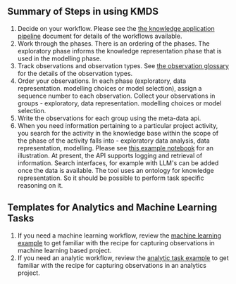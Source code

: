 ## Summary of Steps in using KMDS

1. Decide on your workflow. Please see the [the knowledge application pipeline](../feature_documentation/km_app_pipeline.md) document for details of the workflows available.
2. Work through the phases. There is an ordering of the phases. The exploratory phase informs the knowledge representation phase that is used in the modelling phase.
3. Track observations and observation types. See [the observation glossary](../feature_documentation/glossary_observation_types.md) for the details of the observation types.
4. Order your observations. In each phase (exploratory, data representation. modelling choices or model selection), assign a sequence number to each observation. Collect your observations in groups - exploratory, data representation. modelling choices or model selection.
5. Write the observations for each group using the meta-data api.
6. When you need information pertaining to a particular project activity, you search for the activity in the knowledge base within the scope of the phase of the activity falls into - exploratory data analysis, data representation, modelling. Please see [this example notebook](machine_learning/example_ml_observations_report.ipynb) for an illustration. At present, the API supports logging and retrieval of information. Search interfaces, for example with LLM's can be added once the data is available. The tool uses an ontology for knowledge representation. So it should be possible to perform task specific reasoning on it.


## Templates for Analytics and Machine Learning Tasks
1. If you need a machine learning workflow, review the [machine learning example](machine_learning/example_narrative.md) to get familiar with the recipe for capturing observations in machine learning based project.
2. If you need an analytic workflow, review the [analytic task example](analytics/example_narrative.md) to get familiar with the recipe for capturing observations in an analytics project.